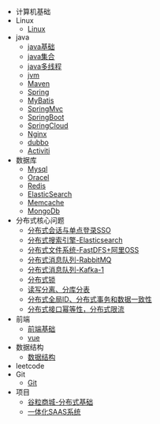 * 计算机基础
* Linux
    * [Linux](./docs/Linux.md)
* java
  * [java基础](./docs/java基础.md)
  * [java集合](./docs/java集合.md)
  * [java多线程](./docs)
  * [jvm](./docs)
  * [Maven](./docs/Maven.md)
  * [Spring](./docs/Spring.md)
  * [MyBatis](./docs/MyBatis.md)
  * [SpringMvc](./docs/SpringMvc.md)
  * [SpringBoot](./docs/SpringBoot.md)
  * [SpringCloud](.docs)
  * [Nginx](./docs/Nginx.md)
  * [dubbo](./docs)
  * [Activiti](./docs/Activiti.md)
* 数据库
  * [Mysql](./docs)
  * [Oracel](./docs)
  * [Redis](./docs/Redis.md)
  * [ElasticSearch](./docs)
  * [Memcache](./docs)
  * [MongoDb](./docs)
* 分布式核心问题 
    * [分布式会话与单点登录SSO](./docs/session&sso.md)
    * [分布式搜索引擎-Elasticsearch](./docs/Elasticsearch.md)
    * [分布式文件系统-FastDFS+阿里OSS](./docs)
    * [分布式消息队列-RabbitMQ](./docs)
    * [ 分布式消息队列-Kafka-1](./docs)
    * [分布式锁](./docs)
    * [读写分离、分库分表](./docs)
    * [分布式全局ID、分布式事务和数据一致性](./docs)
    * [分布式接口幂等性，分布式限流](./docs)
* 前端
  * [前端基础](./docs/front.md)
  * [vue](./docs/Vue.md)
* 数据结构 
    * [数据结构](./docs/DataStructure.md)
* leetcode
* Git
  * [Git](./docs/Git.md)
* 项目
  * [谷粒商城-分布式基础](./docs/gulimall_base.md)
  * [一体化SAAS系统](./docs/saas.md)



